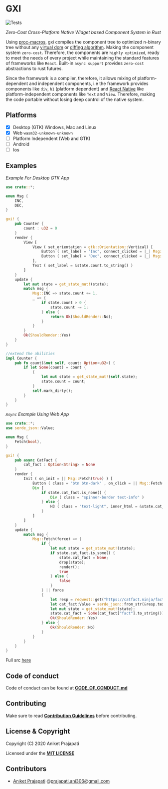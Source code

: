 # GXI

![Tests](https://github.com/gxi-rs/gxi/actions/workflows/tests.yml/badge.svg)

*Zero-Cost Cross-Platform Native Widget based Component System in Rust*

Using [proc-macros](https://doc.rust-lang.org/reference/procedural-macros.html), gxi compiles the component tree to optimized
n-binary tree without any [virtual dom](https://reactjs.org/docs/faq-internals.html)
or [diffing algorithm](https://reactjs.org/docs/reconciliation.html). Making the component system `zero-cost`. Therefore,
the components are `highly optimized`, ready to meet the needs of every project while maintaining the standard
features of frameworks like `React`. Built-in `async support` provides `zero-cost` abstractions to rust futures.

Since the framework is a compiler, therefore, it allows mixing of platform-dependent and independent components, i.e the
framework provides components like `div`, `h1` (platform dependent) and [React Native](https://reactnative.dev/) like
platform-independent components like `Text` and `View`. Therefore, making the code portable without losing deep control
of the native system.

## Platforms

+ [X] Desktop (GTK) Windows, Mac and Linux
+ [X] Web `wasm32-unknown-unknown`
+ [ ] Platform Independent (Web and GTK)
+ [ ] Android
+ [ ] Ios

## Examples

*Example For Desktop GTK App*

```rust
use crate::*;

enum Msg {
    INC,
    DEC,
}

gxi! {
    pub Counter {
        count : u32 = 0
    }
    render {
        View [
            View ( set_orientation = gtk::Orientation::Vertical) [
                Button ( set_label = "Inc", connect_clicked = |_| Msg::INC ),
                Button ( set_label = "Dec", connect_clicked = |_| Msg::DEC )
            ],
            Text ( set_label = &state.count.to_string() )
        ]
    }
    update {
        let mut state = get_state_mut!(state);
        match msg {
            Msg::INC => state.count += 1,
            _ => {
                if state.count > 0 {
                    state.count -= 1;
                } else {
                    return Ok(ShouldRender::No);
                }
            }
        }
        Ok(ShouldRender::Yes)
    }
}

//extend the abilities
impl Counter {
    pub fn count(&mut self, count: Option<u32>) {
        if let Some(count) = count {
            {
                let mut state = get_state_mut!(self.state);
                state.count = count;
            }
            self.mark_dirty();
        }
    }
}
```

*`Async` Example Using Web App*

```rust
use crate::*;
use serde_json::Value;

enum Msg {
    Fetch(bool),
}

gxi! {
    pub async CatFact {
        cat_fact : Option<String> = None
    }
    render {
        Init ( on_init = || Msg::Fetch(true) ) [
            Button ( class = "btn btn-dark" , on_click = || Msg::Fetch(false), inner_html = "Fetch Cat Memes" ),
            Div [
                if state.cat_fact.is_none() {
                    Div ( class = "spinner-border text-info" )
                } else {
                    H3 ( class = "text-light", inner_html = &state.cat_fact.as_ref().unwrap() )
                }
            ]
        ]
    }
    update {
        match msg {
            Msg::Fetch(force) => {
                if {
                    let mut state = get_state_mut!(state);
                    if state.cat_fact.is_some() {
                        state.cat_fact = None;
                        drop(state);
                        render();
                        true
                    } else {
                        false
                    }
                } || force
                {
                    let resp = reqwest::get("https://catfact.ninja/fact?max_length=140").await?;
                    let cat_fact:Value = serde_json::from_str(&resp.text().await?)?;
                    let mut state = get_state_mut!(state);
                    state.cat_fact = Some(cat_fact["fact"].to_string());
                    Ok(ShouldRender::Yes)
                } else {
                    Ok(ShouldRender::No)
                }
            }
        }
    }
}
```

Full src [here](examples)

## Code of conduct

Code of conduct can be found at **[CODE_OF_CONDUCT.md](CODE_OF_CONDUCT.md)**

## Contributing

Make sure to read **[Contribution Guidelines](CONTRIBUTING.md)** before contributing.

## License & Copyright

Copyright (C) 2020 Aniket Prajapati

Licensed under the **[MIT LICENSE](LICENSE)**

## Contributors

+ [Aniket Prajapati](https://aniketprajapati.me)
  @[prajapati.ani306@gmail.com](mailto:prajapati.ani306@gmail.com)
